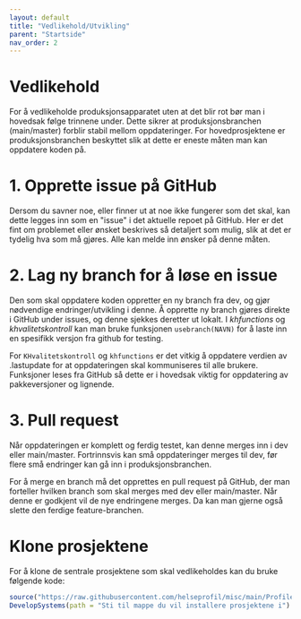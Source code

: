 ```yaml
---
layout: default
title: "Vedlikehold/Utvikling"
parent: "Startside"
nav_order: 2
---
```


# Vedlikehold

For å vedlikeholde produksjonsapparatet uten at det blir rot bør man i hovedsak følge trinnene under. Dette sikrer at produksjonsbranchen (main/master) forblir stabil mellom oppdateringer. For hovedprosjektene er produksjonsbranchen beskyttet slik at dette er eneste måten man kan oppdatere koden på. 

# 1. Opprette issue på GitHub

Dersom du savner noe, eller finner ut at noe ikke fungerer som det skal, kan dette legges inn som en "issue" i det aktuelle repoet på GitHub. Her er det fint om problemet eller ønsket beskrives så detaljert som mulig, slik at det er tydelig hva som må gjøres. Alle kan melde inn ønsker på denne måten. 

# 2. Lag ny branch for å løse en issue

Den som skal oppdatere koden oppretter en ny branch fra dev, og gjør nødvendige endringer/utvikling i denne. Å opprette ny branch gjøres direkte i GitHub under issues, og denne sjekkes deretter ut lokalt. I *khfunctions* og *khvalitetskontroll* kan man bruke funksjonen `usebranch(NAVN)` for å laste inn en spesifikk versjon fra github for testing. 

For `KHvalitetskontroll` og `khfunctions` er det vitkig å oppdatere verdien av .lastupdate for at oppdateringen skal kommuniseres til alle brukere. Funksjoner leses fra GitHub så dette er i hovedsak viktig for oppdatering av pakkeversjoner og lignende. 

# 3. Pull request 

Når oppdateringen er komplett og ferdig testet, kan denne merges inn i dev eller main/master. Fortrinnsvis kan små oppdateringer merges til dev, før flere små endringer kan gå inn i produksjonsbranchen. 

For å merge en branch må det opprettes en pull request på GitHub, der man forteller hvilken branch som skal merges med dev eller main/master. Når denne er godkjent vil de nye endringene merges. Da kan man gjerne også slette den ferdige feature-branchen. 


# Klone prosjektene

For å klone de sentrale prosjektene som skal vedlikeholdes kan du bruke følgende kode:

```R
source("https://raw.githubusercontent.com/helseprofil/misc/main/ProfileSystems.R")
DevelopSystems(path = "Sti til mappe du vil installere prosjektene i")
```